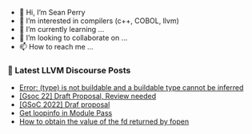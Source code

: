- 👋 Hi, I’m Sean Perry
- 👀 I’m interested in compilers (c++, COBOL, llvm)
- 🌱 I’m currently learning ...
- 💞️ I’m looking to collaborate on ...
- 📫 How to reach me ...

<!---
s66perry/s66perry is a ✨ special ✨ repository because its `README.md` (this file) appears on your GitHub profile.
You can click the Preview link to take a look at your changes.
--->
### 📕 Latest LLVM Discourse Posts

<!-- DISCOURSE-LLVM:START -->
- [Error: &lpar;type&rpar; is not buildable and a buildable type cannot be inferred](https://discourse.llvm.org/t/error-type-is-not-buildable-and-a-buildable-type-cannot-be-inferred/61814#post_3)
- [[Gsoc 22] Draft Proposal, Review needed](https://discourse.llvm.org/t/gsoc-22-draft-proposal-review-needed/61599#post_20)
- [[GSoC 2022] Draf proposal](https://discourse.llvm.org/t/gsoc-2022-draf-proposal/61773#post_7)
- [Get loopinfo in Module Pass](https://discourse.llvm.org/t/get-loopinfo-in-module-pass/61817#post_1)
- [How to obtain the value of the fd returned by fopen](https://discourse.llvm.org/t/how-to-obtain-the-value-of-the-fd-returned-by-fopen/61791#post_4)
<!-- DISCOURSE-LLVM:END -->
